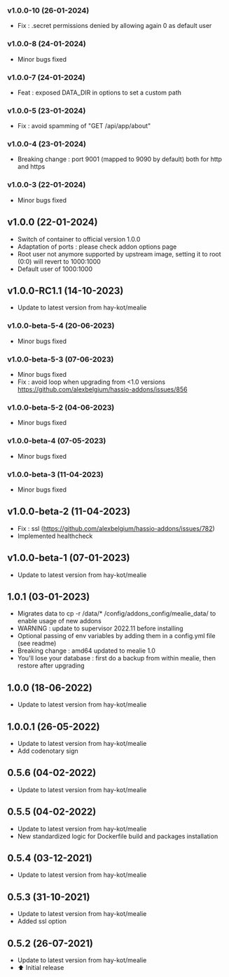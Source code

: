 ### v1.0.0-10 (26-01-2024)
- Fix : .secret permissions denied by allowing again 0 as default user

### v1.0.0-8 (24-01-2024)
- Minor bugs fixed

### v1.0.0-7 (24-01-2024)
- Feat : exposed DATA_DIR in options to set a custom path

### v1.0.0-5 (23-01-2024)
- Fix : avoid spamming of "GET /api/app/about"

### v1.0.0-4 (23-01-2024)
- Breaking change : port 9001 (mapped to 9090 by default) both for http and https

### v1.0.0-3 (22-01-2024)
- Minor bugs fixed

## v1.0.0 (22-01-2024)
- Switch of container to official version 1.0.0
- Adaptation of ports : please check addon options page
- Root user not anymore supported by upstream image, setting it to root (0:0) will revert to 1000:1000
- Default user of 1000:1000

## v1.0.0-RC1.1 (14-10-2023)
- Update to latest version from hay-kot/mealie
### v1.0.0-beta-5-4 (20-06-2023)
- Minor bugs fixed
### v1.0.0-beta-5-3 (07-06-2023)
- Minor bugs fixed
- Fix : avoid loop when upgrading from <1.0 versions https://github.com/alexbelgium/hassio-addons/issues/856

### v1.0.0-beta-5-2 (04-06-2023)
- Minor bugs fixed

### v1.0.0-beta-4 (07-05-2023)
- Minor bugs fixed

### v1.0.0-beta-3 (11-04-2023)
- Minor bugs fixed

## v1.0.0-beta-2 (11-04-2023)
- Fix : ssl (https://github.com/alexbelgium/hassio-addons/issues/782)
- Implemented healthcheck

## v1.0.0-beta-1 (07-01-2023)

- Update to latest version from hay-kot/mealie

## 1.0.1 (03-01-2023)

- Migrates data to cp -r /data/\* /config/addons_config/mealie_data/ to enable usage of new addons
- WARNING : update to supervisor 2022.11 before installing
- Optional passing of env variables by adding them in a config.yml file (see readme)
- Breaking change : amd64 updated to mealie 1.0
- You'll lose your database : first do a backup from within mealie, then restore after upgrading

## 1.0.0 (18-06-2022)

- Update to latest version from hay-kot/mealie

## 1.0.0.1 (26-05-2022)

- Update to latest version from hay-kot/mealie
- Add codenotary sign

## 0.5.6 (04-02-2022)

- Update to latest version from hay-kot/mealie

## 0.5.5 (04-02-2022)

- Update to latest version from hay-kot/mealie
- New standardized logic for Dockerfile build and packages installation

## 0.5.4 (03-12-2021)

- Update to latest version from hay-kot/mealie

## 0.5.3 (31-10-2021)

- Update to latest version from hay-kot/mealie
- Added ssl option

## 0.5.2 (26-07-2021)

- Update to latest version from hay-kot/mealie
- :arrow_up: Initial release
